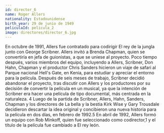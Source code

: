 ```yaml
---
id: director_6
name: Roger Allers
nationality: Estadounidense
birth_year: 29 de junio de 1949 
peliculaId: pelicula_2
image: directores/director_6.jpg
---
```


En octubre de 1991, Allers fue contratado para codirigir El rey de la jungla junto con George Scribner. Allers invitó a Brenda Chapman, 
quien se convertiría en jefa de guionistas, a que se uniese al proyecto. Poco tiempo después, varios miembros del equipo, incluyendo a Allers, 
Scribner, Don Hahn, Chapman y el productor Chris Sanders hicieron un viaje de safari al Parque nacional Hell's Gate, en Kenia, para estudiar y apreciar 
el entorno para la película. Después de seis meses de trabajo, Scribner decidió abandonar el proyecto, tras discutir con Allers y los productores por su 
decisión de convertir la película en un musical, ya que la intención de Scribner era hacer una película de tipo documental, más centrada en la naturaleza.
4​ Luego de la partida de Scribner, Allers, Hahn, Sanders, Chapman y los directores de La bella y la bestia Kirk Wise y Gary Trousdale decidieron descartar 
la idea original y concibieron una nueva historia para la película en dos días, en febrero de 1992.5​ En abril de 1992, Allers formó un equipo con Rob Minkoff, 
quien fue seleccionado como codirector,1​ y el título de la película fue cambiado a El rey león.